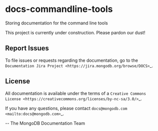 # docs-commandline-tools
Storing documentation for the command line tools

This project is currently under construction. Please pardon our dust!

Report Issues
-------------

To file issues or requests regarding the documentation, go to the
`Documentation Jira Project <https://jira.mongodb.org/browse/DOCS>`_.

License
-------

All documentation is available under the terms of a `Creative Commons
License <https://creativecommons.org/licenses/by-nc-sa/3.0/>`_.

If you have any questions, please contact `docs@mongodb.com
<mailto:docs@mongodb.com>`_.

-- The MongoDB Documentation Team
